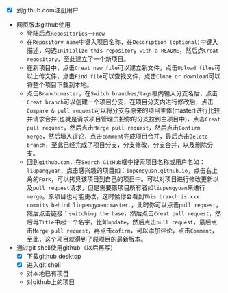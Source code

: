 - [x] 到github.com注册用户
- 网页版本github使用
    - 登陆后点`Repositories`-->`new`
    - 在`Repository name`中键入项目名称，在`Description (optional)`中键入描述，勾选`Initialize this repository with a README`，然后点`Creat repository`，至此建立了一个新项目。
    - 在新项目中，点击`Creat new file`可以建立新文件，点击`Upload files`可以上传文件，点击`Find file`可以查找文件，点击`Clone or download`可以将整个项目下载到本地。
    - 点击`Branch:master`，在`Switch branches/tags`框内输入分支名后，点击`Creat branch`可以创建一个项目分支，在项目分支内进行修改后，点击`Compare & pull request`可以将分支与原来的项目主体(master)进行比较并请求合并(也就是请求项目管理员把你的分支拉到主项目中)，点击`Creat pull request`，然后点击`Merge pull request`，然后点击`Confirm merge`，然后填入评论，点击`comment`完成项目合并，最后点击`Delete branch`，至此已经完成了项目分支，分支修改，分支合并，以及删除分支。
    - 回到`github.com`，在`Search GitHub`框中搜索项目名称或用户名如：`liupengyuan`，点击感兴趣的项目如：`iupengyuan.github.io`，点击右上角的`Fork`，可以拷贝该项目到自己的项目中。可以对项目进行修改更新以及`pull request`请求，但是需要原项目所有者如`liupengyuan`来进行`merge`。原项目也可能更改，这时候你会看到`This branch is xxx commits behind liupengyuan:master.`，此时你可以点击`pull request`，然后点击链接：`switching the base`，然后点击`Creat pull request`，然后再`Title`中起一个名字，比如`update`，然后点击`pull request`，最后点击`Merge pull request`，再点击`cofirm`，可以添加评论，点击`Comment`，至此，这个项目就得到了原项目的最新版本。
- 通过git shell使用github（以后再写）
    - [x] 下载github desktop
    - [x] 进入git shell
    - 对本地已有项目
    - 对github上的项目